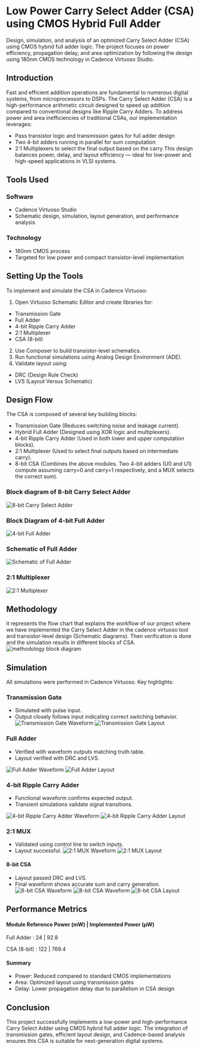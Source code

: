 
# Low Power Carry Select Adder (CSA) using CMOS Hybrid Full Adder

Design, simulation, and analysis of an optimized Carry Select Adder (CSA) using CMOS hybrid full adder logic. The project focuses on power efficiency, propagation delay, and area optimization by following the design using 180nm CMOS technology in Cadence Virtuoso Studio.


## Introduction

Fast and efficient addition operations are fundamental to numerous digital systems, from microprocessors to DSPs. The Carry Select Adder (CSA) is a high-performance arithmetic circuit designed to speed up addition compared to conventional designs like Ripple Carry Adders.
To address power and area inefficiencies of traditional CSAs, our implementation leverages:
- Pass transistor logic and transmission gates for full adder design
- Two 4-bit adders running in parallel for sum computation
- 2:1 Multiplexers to select the final output based on the carry
This design balances power, delay, and layout efficiency — ideal for low-power and high-speed applications in VLSI systems.

## Tools Used

### Software
- Cadence Virtuoso Studio
- Schematic design, simulation, layout generation, and performance analysis
### Technology
- 180nm CMOS process
- Targeted for low power and compact transistor-level implementation

## Setting Up the Tools

To implement and simulate the CSA in Cadence Virtuoso:
1.	Open Virtuoso Schematic Editor and create libraries for:
- Transmission Gate
- Full Adder
- 4-bit Ripple Carry Adder
- 2:1 Multiplexer
- CSA (8-bit)
2.	Use Composer to build transistor-level schematics.
3.	Run functional simulations using Analog Design Environment (ADE).
4.	Validate layout using:
- DRC (Design Rule Check)
- LVS (Layout Versus Schematic)

## Design Flow

The CSA is composed of several key building blocks:
- Transmission Gate (Reduces switching noise and leakage current).
- Hybrid Full Adder (Designed using XOR logic and multiplexers).
- 4-bit Ripple Carry Adder (Used in both lower and upper computation blocks).
- 2:1 Multiplexer (Used to select final outputs based on intermediate carry).
- 8-bit CSA (Combines the above modules. Two 4-bit adders (U0 and U1) compute assuming carry=0 and carry=1 respectively, and a MUX selects the correct sum).

### Block diagram of 8-bit Carry Select Adder
![8-bit Carry Select Adder](https://github.com/Deepthi-S-G/Implementation-of-Low-Power-and-Efficient-Carry-Select-Adder-using-CMOS-Hybrid-Full-Adder-/blob/main/CSA_Diagrams/Block%20diagram%20of%208-bit%20Carry%20Select%20Adder.png)
### Block Diagram of 4-bit Full Adder
![4-bit Full Adder](https://github.com/Deepthi-S-G/Implementation-of-Low-Power-and-Efficient-Carry-Select-Adder-using-CMOS-Hybrid-Full-Adder-/blob/main/CSA_Diagrams/Block%20Diagram%20of%204-bit%20Full%20Adder.png)
### Schematic of Full Adder
![Schematic of Full Adder](https://github.com/Deepthi-S-G/Implementation-of-Low-Power-and-Efficient-Carry-Select-Adder-using-CMOS-Hybrid-Full-Adder-/blob/main/CSA_Diagrams/Schematic%20of%20Full%20Adder.png)
### 2:1 Multiplexer
![2:1 Multiplexer]()

## Methodology

it represents the flow chart that explains the workflow of our project where we have implemented the Carry Select Adder in the cadence virtuoso tool and transistor-level design (Schematic diagrams). Then verification is done and the simulation results in different blocks of CSA.
![methodology block diagram](https://github.com/Deepthi-S-G/Implementation-of-Low-Power-and-Efficient-Carry-Select-Adder-using-CMOS-Hybrid-Full-Adder-/blob/main/CSA_Diagrams/Methodology.png)


## Simulation

All simulations were performed in Cadence Virtuoso. Key highlights:
### Transmission Gate
- Simulated with pulse input.
- Output closely follows input indicating correct switching behavior.
![Transmission Gate Waveform](https://github.com/Deepthi-S-G/Implementation-of-Low-Power-and-Efficient-Carry-Select-Adder-using-CMOS-Hybrid-Full-Adder-/blob/main/CSA_Diagrams/Transmission%20Gate%20Waveform.png)
![Transmission Gate Layout](https://github.com/Deepthi-S-G/Implementation-of-Low-Power-and-Efficient-Carry-Select-Adder-using-CMOS-Hybrid-Full-Adder-/blob/main/CSA_Diagrams/Transmission%20Gate%20layout.png)

### Full Adder
- Verified with waveform outputs matching truth table.
- Layout verified with DRC and LVS.

![Full Adder Waveform](https://github.com/Deepthi-S-G/Implementation-of-Low-Power-and-Efficient-Carry-Select-Adder-using-CMOS-Hybrid-Full-Adder-/blob/main/CSA_Diagrams/Full%20Adder%20Waveform.png)
![Full Adder Layout](https://github.com/Deepthi-S-G/Implementation-of-Low-Power-and-Efficient-Carry-Select-Adder-using-CMOS-Hybrid-Full-Adder-/blob/main/CSA_Diagrams/Full%20Adder%20layout.png)

### 4-bit Ripple Carry Adder

- Functional waveform confirms expected output.
- Transient simulations validate signal transitions. 

![4-bit Ripple Carry Adder Waveform](https://github.com/Deepthi-S-G/Implementation-of-Low-Power-and-Efficient-Carry-Select-Adder-using-CMOS-Hybrid-Full-Adder-/blob/main/CSA_Diagrams/4-bit%20Ripple%20Carry%20Adder%20Waveform.png)
![4-bit Ripple Carry Adder Layout](https://github.com/Deepthi-S-G/Implementation-of-Low-Power-and-Efficient-Carry-Select-Adder-using-CMOS-Hybrid-Full-Adder-/blob/main/CSA_Diagrams/4-bit%20Ripple%20Carry%20Adder%20%20layout.png)

### 2:1 MUX
- Validated using control line to switch inputs.
- Layout successful. 
![2:1 MUX Waveform]()
![2:1 MUX Layout]()
#### 8-bit CSA
- Layout passed DRC and LVS.
- Final waveform shows accurate sum and carry generation.
![8-bit CSA Waveform](https://github.com/Deepthi-S-G/Implementation-of-Low-Power-and-Efficient-Carry-Select-Adder-using-CMOS-Hybrid-Full-Adder-/blob/main/CSA_Diagrams/CSA%20Waveform.png)
![8-bit CSA Waveform](https://github.com/Deepthi-S-G/Implementation-of-Low-Power-and-Efficient-Carry-Select-Adder-using-CMOS-Hybrid-Full-Adder-/blob/main/CSA_Diagrams/CSA%20Waveform%202.png)
![8-bit CSA Layout](https://github.com/Deepthi-S-G/Implementation-of-Low-Power-and-Efficient-Carry-Select-Adder-using-CMOS-Hybrid-Full-Adder-/blob/main/CSA_Diagrams/CSA%20%20layout.png)

## Performance Metrics
#### Module	Reference Power (mW) | Implemented Power (µW)
Full Adder : 24	| 92.8

CSA (8-bit) : 122 | 769.4
#### Summary
- Power: Reduced compared to standard CMOS implementations
- Area: Optimized layout using transmission gates
- Delay: Lower propagation delay due to parallelism in CSA design
## Conclusion
This project successfully implements a low-power and high-performance Carry Select Adder using CMOS hybrid full adder logic. The integration of transmission gates, efficient layout design, and Cadence-based analysis ensures this CSA is suitable for next-generation digital systems.
